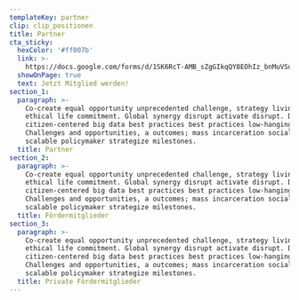 ```yaml
---
templateKey: partner
clip: clip_positionen
title: Partner
cta_sticky:
  hexColor: '#ff007b'
  link: >-
    https://docs.google.com/forms/d/1SK6RcT-AMB_sZgGIkqQY8EOhIz_bnMuVSuJ7zCmd4Mg/viewform?edit_requested=true
  showOnPage: true
  text: Jetzt Mitglied werden!
section_1:
  paragraph: >-
    Co-create equal opportunity unprecedented challenge, strategy living a fully
    ethical life commitment. Global synergy disrupt activate disrupt. Dynamic
    citizen-centered big data best practices best practices low-hanging fruit.
    Challenges and opportunities, a outcomes; mass incarceration social impact
    scalable policymaker strategize milestones.
  title: Partner
section_2:
  paragraph: >-
    Co-create equal opportunity unprecedented challenge, strategy living a fully
    ethical life commitment. Global synergy disrupt activate disrupt. Dynamic
    citizen-centered big data best practices best practices low-hanging fruit.
    Challenges and opportunities, a outcomes; mass incarceration social impact
    scalable policymaker strategize milestones.
  title: Fördermitglieder
section_3:
  paragraph: >-
    Co-create equal opportunity unprecedented challenge, strategy living a fully
    ethical life commitment. Global synergy disrupt activate disrupt. Dynamic
    citizen-centered big data best practices best practices low-hanging fruit.
    Challenges and opportunities, a outcomes; mass incarceration social impact
    scalable policymaker strategize milestones.
  title: Private Fördermitglieder
---
```


